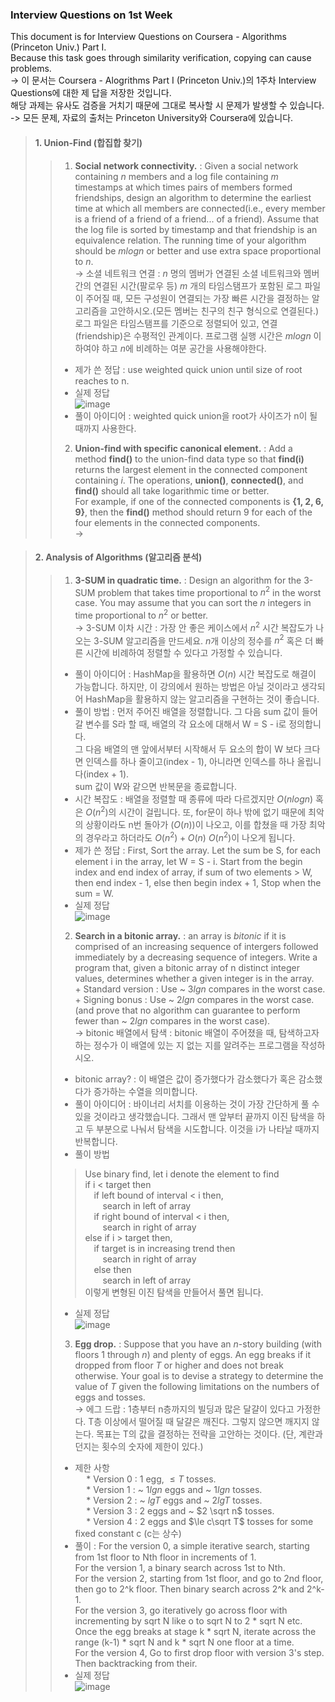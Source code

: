 ### Interview Questions on 1st Week  
  
This document is for Interview Questions on Coursera - Algorithms (Princeton Univ.) Part I.  
Because this task goes through similarity verification, copying can cause problems.  
-> 이 문서는 Coursera - Alogrithms Part I (Princeton Univ.)의 1주차 Interview Questions에 대한 제 답을 저장한 것입니다.  
해당 과제는 유사도 검증을 거치기 때문에 그대로 복사할 시 문제가 발생할 수 있습니다.  
-> 모든 문제, 자료의 출처는 Princeton University와 Coursera에 있습니다.  

> #### 1. Union-Find (합집합 찾기)
> > 1. __Social network connectivity.__ : Given a social network containing $n$ members and a log file containing $m$ timestamps at which times pairs of members formed friendships, design an algorithm to determine the earliest time at which all members are connected(i.e., every member is a friend of a friend of a friend... of a friend). Assume that the log file is sorted by timestamp and that friendship is an equivalence relation. The running time of your algorithm should be $mlogn$ or better and use extra space proportional to $n$.  
> > -> 소셜 네트워크 연결 : $n$ 명의 멤버가 연결된 소셜 네트워크와 멤버 간의 연결된 시간(팔로우 등) $m$ 개의 타임스탬프가 포함된 로그 파일이 주어질 때, 모든 구성원이 연결되는 가장 빠른 시간을 결정하는 알고리즘을 고안하시오.(모든 멤버는 친구의 친구 형식으로 연결된다.) 로그 파일은 타임스탬프를 기준으로 정렬되어 있고, 연결(friendship)은 수평적인 관계이다. 프로그램 실행 시간은 $mlogn$ 이하여야 하고 $n$에 비례하는 여분 공간을 사용해야한다.  
> > + 제가 쓴 정답 : use weighted quick union until size of root reaches to n.  
> > + 실제 정답  
> > ![image](https://user-images.githubusercontent.com/23286838/224885650-f7c8f625-3113-492b-b271-a87dbc4a78f4.png)  
> > + 풀이 아이디어 : weighted quick union을 root가 사이즈가 n이 될 때까지 사용한다.  
> > 2. __Union-find with specific canonical element.__ : Add a method __find()__ to the union-find data type so that __find(i)__ returns the largest element in the connected component containing $i$. The operations, __union()__, __connected()__, and __find()__ should all take logarithmic time or better.  
> > For example, if one of the connected components is __{1, 2, 6, 9}__, then the __find()__ method should return 9 for each of the four elements in the connected components.  
> > -> 

> #### 2. Analysis of Algorithms (알고리즘 분석)  
>  > 1. __3-SUM in quadratic time.__ : Design an algorithm for the 3-SUM problem that takes time proportional to $n^2$ in the worst case. You may assume that you can sort the $n$ integers in time proportional to $n^2$ or better.  
>  > -> 3-SUM 이차 시간 : 가장 안 좋은 케이스에서 $n^2$ 시간 복잡도가 나오는 3-SUM 알고리즘을 만드세요. $n$개 이상의 정수를 $n^2$ 혹은 더 빠른 시간에 비례하여 정렬할 수 있다고 가정할 수 있습니다.  
>  > + 풀이 아이디어 : HashMap을 활용하면 $O(n)$ 시간 복잡도로 해결이 가능합니다. 하지만, 이 강의에서 원하는 방법은 아닐 것이라고 생각되어 HashMap을 활용하지 않는 알고리즘을 구현하는 것이 좋습니다.  
>  > + 풀이 방법 : 먼저 주어진 배열을 정렬합니다. 그 다음 sum 값이 들어갈 변수를 S라 할 때, 배열의 각 요소에 대해서 W = S - i로 정의합니다.  
>  >               그 다음 배열의 맨 앞에서부터 시작해서 두 요소의 합이 W 보다 크다면 인덱스를 하나 줄이고(index - 1), 아니라면 인덱스를 하나 올립니다(index + 1).  
>  >               sum 값이 W와 같으면 반복문을 종료합니다.  
>  > + 시간 복잡도 : 배열을 정렬할 때 종류에 따라 다르겠지만 $O(nlogn)$ 혹은 $O(n^2)$의 시간이 걸립니다. 또, for문이 하나 밖에 없기 때문에 최악의 상황이라도 n번 돌아가 $(O(n))$이 나오고, 이를 합쳤을 때 가장 최악의 경우라고 하더라도 $O(n^2) + O(n) ~ O(n^2)$이 나오게 됩니다.  
>  > + 제가 쓴 정답 : First, Sort the array. Let the sum be S, for each element i in the array, let W = S - i. Start from the begin index and end index of array, if sum of two elements > W, then end index - 1, else then begin index + 1, Stop when the sum = W.  
>  > + 실제 정답  
>  > ![image](https://user-images.githubusercontent.com/23286838/224547432-d9fc4b97-c615-4d95-8841-09402e88c506.png)  
>  > 2. __Search in a bitonic array.__ : an array is _bitonic_ if it is comprised of an increasing sequence of intergers followed immediately by a decreasing sequence of integers. Write a program that, given a bitonic array of n distinct integer values, determines whether a given integer is in the array.  
>  >                                     + Standard version : Use ~ $3lgn$ compares in the worst case.  
>  >                                     + Signing bonus : Use ~ $2 lgn$ compares in the worst case.(and prove that no algorithm can guarantee to perform fewer than ~ $2lgn$ compares in the worst case).  
>  > -> bitonic 배열에서 탐색 : bitonic 배열이 주어졌을 때, 탐색하고자 하는 정수가 이 배열에 있는 지 없는 지를 알려주는 프로그램을 작성하시오.  
>  > + bitonic array? : 이 배열은 값이 증가했다가 감소했다가 혹은 감소했다가 증가하는 수열을 의미합니다.  
>  > + 풀이 아이디어 : 바이너리 서치를 이용하는 것이 가장 간단하게 풀 수 있을 것이라고 생각했습니다. 그래서 맨 앞부터 끝까지 이진 탐색을 하고 두 부분으로 나눠서 탐색을 시도합니다. 이것을 i가 나타날 때까지 반복합니다.  
>  > + 풀이 방법  
>  > > Use binary find, let i denote the element to find  
>  > > if i < target then  
>  > > &emsp;if left bound of interval < i then,    
>  > > &emsp;&emsp;search in left of array  
>  > > &emsp;if right bound of interval < i then,  
>  > > &emsp;&emsp;search in right of array  
>  > > else if i > target then,  
>  > > &emsp;if target is in increasing trend then  
>  > > &emsp;&emsp;search in right of array  
>  > > &emsp;else then  
>  > > &emsp;&emsp;search in left of array  
>  >   이렇게 변형된 이진 탐색을 만들어서 풀면 됩니다.  
>  > + 실제 정답  
>  > ![image](https://user-images.githubusercontent.com/23286838/224547379-6def50ea-a53b-43dd-9b8f-39e0ff256a7a.png)  
>  > 3. __Egg drop.__ : Suppose that you have an $n$-story building (with floors 1 through $n$) and plenty of eggs. An egg breaks if it dropped from floor $T$ or higher and does not break otherwise. Your goal is to devise a strategy to determine the value of $T$ given the following limitations on the numbers of eggs and tosses.  
>  > -> 에그 드랍 : 1층부터 n층까지의 빌딩과 많은 달걀이 있다고 가정한다. T층 이상에서 떨어질 때 달걀은 깨진다. 그렇지 않으면 깨지지 않는다. 목표는 T의 값을 결정하는 전략을 고안하는 것이다. (단, 계란과 던지는 횟수의 숫자에 제한이 있다.)  
>  > + 제한 사항  
>  > &emsp; * Version 0 : 1 egg, $\le T$ tosses.  
>  > &emsp; * Version 1 : ~ $1lgn$ eggs and ~ $1lgn$ tosses.  
>  > &emsp; * Version 2 : ~ $lgT$ eggs and ~ $2lgT$ tosses.  
>  > &emsp; * Version 3 : 2 eggs and ~ $2 \sqrt n$ tosses.  
>  > &emsp; * Version 4 : 2 eggs and $\le c\sqrt T$ tosses for some fixed constant c (c는 상수)  
>  > + 풀이 : For the version 0, a simple iterative search, starting from 1st floor to Nth floor in increments of 1.  
>  >          For the version 1, a binary search across 1st to Nth.  
>  >          For the version 2, starting from 1st floor, and go to 2nd floor, then go to 2^k floor. Then binary search across 2^k and 2^k-1.  
>  >          For the version 3, go iteratively go across floor with incrementing by sqrt N like o to sqrt N to 2 * sqrt N etc. Once the egg breaks at stage k * sqrt N, iterate across the range (k-1) * sqrt N and k * sqrt N one floor at a time.  
>  >          For the version 4, Go to first drop floor with version 3's step. Then backtracking from their.  
>  > + 실제 정답  
>  > ![image](https://user-images.githubusercontent.com/23286838/224547338-26574ecd-29e9-4057-aaf3-cbc6d70cb17b.png)  

